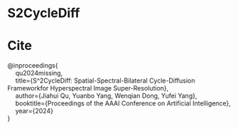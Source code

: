 # S2CycleDiff
# Cite
@inproceedings{  
     &emsp; qu2024missing,  
     &emsp; title={S^2CycleDiff: Spatial-Spectral-Bilateral Cycle-Diffusion Frameworkfor Hyperspectral Image Super-Resolution},  
     &emsp; author={Jiahui Qu, Yuanbo Yang, Wenqian Dong, Yufei Yang},  
     &emsp; booktitle={Proceedings of the AAAI Conference on Artificial Intelligence},  
     &emsp; year={2024}  
}
